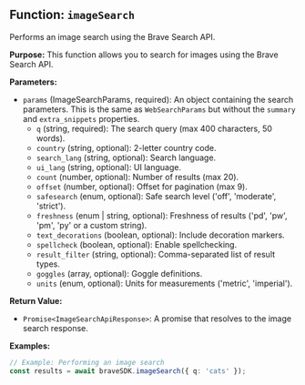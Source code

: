 ## Function: `imageSearch`

Performs an image search using the Brave Search API.

**Purpose:**
This function allows you to search for images using the Brave Search API.

**Parameters:**

* `params` (ImageSearchParams, required): An object containing the search parameters.  This is the same as `WebSearchParams` but without the `summary` and `extra_snippets` properties.
    * `q` (string, required): The search query (max 400 characters, 50 words).
    * `country` (string, optional): 2-letter country code.
    * `search_lang` (string, optional): Search language.
    * `ui_lang` (string, optional): UI language.
    * `count` (number, optional): Number of results (max 20).
    * `offset` (number, optional): Offset for pagination (max 9).
    * `safesearch` (enum, optional): Safe search level ('off', 'moderate', 'strict').
    * `freshness` (enum | string, optional): Freshness of results ('pd', 'pw', 'pm', 'py' or a custom string).
    * `text_decorations` (boolean, optional): Include decoration markers.
    * `spellcheck` (boolean, optional): Enable spellchecking.
    * `result_filter` (string, optional): Comma-separated list of result types.
    * `goggles` (array<string>, optional): Goggle definitions.
    * `units` (enum, optional): Units for measurements ('metric', 'imperial').

**Return Value:**

* `Promise<ImageSearchApiResponse>`: A promise that resolves to the image search response.

**Examples:**

```typescript
// Example: Performing an image search
const results = await braveSDK.imageSearch({ q: 'cats' });
```